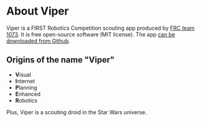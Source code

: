 # About Viper

Viper is a FIRST Robotics Competition scouting app produced by [FRC team 1073](https://www.frc1073.org/). 
It is free open-source software (MIT license). The app [can be downloaded from Github](https://github.com/FRCTeam1073-TheForceTeam/viper).

## Origins of the name "Viper"

  - **V**isual
  - **I**nternet
  - **P**lanning
  - **E**nhanced
  - **R**obotics

Plus, Viper is a scouting droid in the Star Wars universe.

